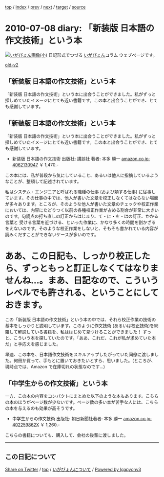 [top](../index.html) 
 / [index](index.html) 
 / [prev](ig100706.html) 
 / [next](ig100711.html) 
 / [target](https://igapyon.github.io/diary/2010/ig100708.html) 
 / [source](https://github.com/igapyon/diary/blob/master/2010/ig100708.src.md) 

2010-07-08 diary: 「新装版 日本語の作文技術」という本
=====================================================================================================
[![いがぴょん画像(小)](https://igapyon.github.io/diary/images/iga200306s.jpg "いがぴょん")](https://igapyon.github.io/diary/memo/memoigapyon.html) 日記形式でつづる [いがぴょん](https://igapyon.github.io/diary/memo/memoigapyon.html)コラム ウェブページです。

[old-v2](ig100708-orig.html)

## 「新装版 日本語の作文技術」という本

「新装版 日本語の作文技術」という本に出会うことができました。私がずっと探しめていたイメージにとても近い書籍です。この本と出会うことができ、とても感謝しています。


## 「新装版 日本語の作文技術」という本

「新装版 日本語の作文技術」という本に出会うことができました。私がずっと探しめていたイメージにとても近い書籍です。この本と出会うことができ、とても感謝しています。

* 新装版 日本語の作文技術
  出版社: 講談社
  著者: 本多 勝一
  [amazon.co.jp: 4062130947](http://www.amazon.co.jp/exec/obidos/ASIN/4062130947/igapyondiary-22)
  ￥ 1,470.-

この本には、私が普段から気にしていること、あるいは他人に指摘しているようなことが、整頓して記述されています。

私はシステム・エンジニアと呼ばれる職種の仕事 (および類する仕事) に従事しています。その仕事の中では、他人が書いた文章を校正しなくてはならない場面が多々あります。ところが、そのような他人が書いた文章のチェックや校正作業においては、内容にたどりつく以前の各種校正作業が占める割合が非常に大きいのです。句読点の打ち直しの訂正からはじまり、て・に・を・はの訂正、かかる言葉と 受ける言葉を近づける、といった作業に、かなり多くの時間を割かざるをえないのです。そのような校正作業をしないと、そもそも書かれている内容が読みくだすことができないケースが多いのです。

# ああ、この日記も、しっかり校正したら、ずっともっと訂正しなくてはなりませんね…。まあ、日記なので、こういうレベルでも許される、ということにしておきます。

この「新装版 日本語の作文技術」という本の中では、それら校正作業の技術の基本をしっかりと説明しています。このように作文技術 (あるいは校正技術)を網羅して解説している書籍を、私ははじめて見つけることができました！ ずっと、こういう本を探していたのです。「ああ、これだ、これが私が求めていた本だ」と手応えを感じました。

早速、この本を、日本語作文技術をスキルアップしたがっていた同僚に渡しました。何冊か買って、手もとに置いておきたいとすら、思いました。(ところが、現時点では、Amazon で在庫切れの状態なのです…)

## 「中学生からの作文技術」という本

一方、この本の内容をコンパクトにまとめた以下のような本もあります。こちらの本のほうがページ数が少ないです。ページ数の多い本が苦手な人には、こちらの本を与えるのも効果が高そうです。

* 中学生からの作文技術
  出版社: 朝日新聞社著者: 本多 勝一
  [amazon.co.jp: 402259862X](http://www.amazon.co.jp/exec/obidos/ASIN/402259862X/igapyondiary-22)
  ￥ 1,260.-

こちらの書籍についても、購入して、会社の後輩に渡しました。


----------------------------------------------------------------------------------------------------

## この日記について

[Share on Twitter](https://twitter.com/intent/tweet?hashtags=igapyon%2Cdiary%2C%E3%81%84%E3%81%8C%E3%81%B4%E3%82%87%E3%82%93&text=%E3%80%8C%E6%96%B0%E8%A3%85%E7%89%88+%E6%97%A5%E6%9C%AC%E8%AA%9E%E3%81%AE%E4%BD%9C%E6%96%87%E6%8A%80%E8%A1%93%E3%80%8D%E3%81%A8%E3%81%84%E3%81%86%E6%9C%AC&url=https%3A%2F%2Figapyon.github.io%2Fdiary%2F2010%2Fig100708.html) / [top](../index.html) / [いがぴょんについて](https://igapyon.github.io/diary/memo/memoigapyon.html) / [Powered by Igapyonv3](https://github.com/igapyon/igapyonv3)
